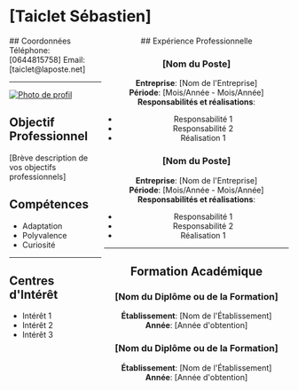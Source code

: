 # [Taiclet Sébastien]

<div style="display:flex; justify-content:space-between;">

<div style="flex-basis:33%; text-align:left;">
## Coordonnées  
Téléphone: [0644815758]  
Email: [taiclet@laposte.net]

---
[![Photo de profil]( https://www.cjoint.com/c/NBrnmygL0Hy)]( https://www.cjoint.com/c/NBrnmygL0Hy)

## Objectif Professionnel
[Brève description de vos objectifs professionnels]

## Compétences

- Adaptation
- Polyvalence
- Curiosité

---

## Centres d'Intérêt

- Intérêt 1
- Intérêt 2
- Intérêt 3

</div>

<div style="flex-basis:66%; text-align:center;">
## Expérience Professionnelle

### [Nom du Poste]
**Entreprise**: [Nom de l'Entreprise]  
**Période**: [Mois/Année - Mois/Année]  
**Responsabilités et réalisations**:
- Responsabilité 1
- Responsabilité 2
- Réalisation 1

### [Nom du Poste]
**Entreprise**: [Nom de l'Entreprise]  
**Période**: [Mois/Année - Mois/Année]  
**Responsabilités et réalisations**:
- Responsabilité 1
- Responsabilité 2
- Réalisation 1

---

## Formation Académique

### [Nom du Diplôme ou de la Formation]
**Établissement**: [Nom de l'Établissement]  
**Année**: [Année d'obtention]

### [Nom du Diplôme ou de la Formation]
**Établissement**: [Nom de l'Établissement]  
**Année**: [Année d'obtention]

</div>

</div>
